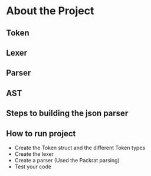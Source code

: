 # About the Project

## Token 

## Lexer

## Parser

## AST

## Steps to building the json parser

## How to run project

- Create the Token struct and the different Token types
- Create the lexer 
- Create a parser (Used the Packrat parsing)
- Test your code